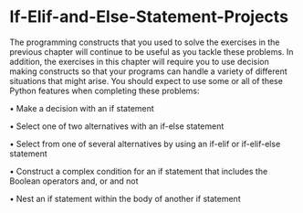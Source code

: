 # If-Elif-and-Else-Statement-Projects

The programming constructs that you used to solve the exercises in the previous
chapter will continue to be useful as you tackle these problems. In addition, the
exercises in this chapter will require you to use decision making constructs so that
your programs can handle a variety of different situations that might arise. You should
expect to use some or all of these Python features when completing these problems:

• Make a decision with an if statement

• Select one of two alternatives with an if-else statement

• Select from one of several alternatives by using an if-elif or if-elif-else statement

• Construct a complex condition for an if statement that includes the Boolean operators and, or and not

• Nest an if statement within the body of another if statement

